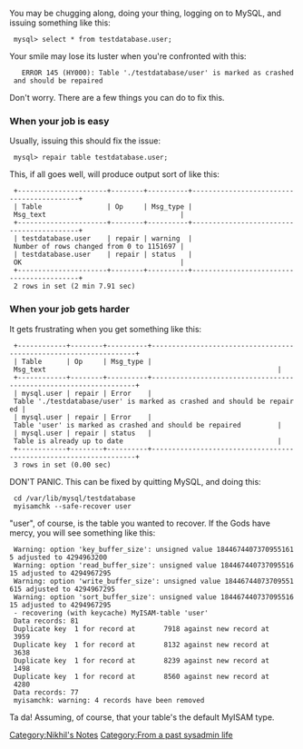 You may be chugging along, doing your thing, logging on to MySQL, and
issuing something like this:

` mysql> select * from testdatabase.user;`

Your smile may lose its luster when you're confronted with this:

`   ERROR 145 (HY000): Table './testdatabase/user' is marked as crashed and should be repaired`

Don't worry. There are a few things you can do to fix this.

### When your job is easy

Usually, issuing this should fix the issue:

` mysql> repair table testdatabase.user;`

This, if all goes well, will produce output sort of like this:

` +----------------------+--------+----------+------------------------------------------+`  
` | Table                | Op     | Msg_type | Msg_text                                 |`  
` +----------------------+--------+----------+------------------------------------------+`  
` | testdatabase.user    | repair | warning  | Number of rows changed from 0 to 1151697 |`  
` | testdatabase.user    | repair | status   | OK                                       |`  
` +----------------------+--------+----------+------------------------------------------+`  
` 2 rows in set (2 min 7.91 sec)`

### When your job gets harder

It gets frustrating when you get something like this:

` +------------+--------+----------+------------------------------------------------------------------+`  
` | Table      | Op     | Msg_type | Msg_text                                                         |`  
` +------------+--------+----------+------------------------------------------------------------------+`  
` | mysql.user | repair | Error    | Table './testdatabase/user' is marked as crashed and should be repaired | `  
` | mysql.user | repair | Error    | Table 'user' is marked as crashed and should be repaired         | `  
` | mysql.user | repair | status   | Table is already up to date                                      | `  
` +------------+--------+----------+------------------------------------------------------------------+`  
` 3 rows in set (0.00 sec)`

DON'T PANIC. This can be fixed by quitting MySQL, and doing this:

` cd /var/lib/mysql/testdatabase`  
` myisamchk --safe-recover user`

"user", of course, is the table you wanted to recover. If the Gods have
mercy, you will see something like this:

` Warning: option 'key_buffer_size': unsigned value 18446744073709551615 adjusted to 4294963200`  
` Warning: option 'read_buffer_size': unsigned value 18446744073709551615 adjusted to 4294967295`  
` Warning: option 'write_buffer_size': unsigned value 18446744073709551615 adjusted to 4294967295`  
` Warning: option 'sort_buffer_size': unsigned value 18446744073709551615 adjusted to 4294967295`  
` - recovering (with keycache) MyISAM-table 'user'`  
` Data records: 81`  
` Duplicate key  1 for record at       7918 against new record at       3959`  
` Duplicate key  1 for record at       8132 against new record at       3638`  
` Duplicate key  1 for record at       8239 against new record at       1498`  
` Duplicate key  1 for record at       8560 against new record at       4280`  
` Data records: 77`  
` myisamchk: warning: 4 records have been removed`

Ta da! Assuming, of course, that your table's the default MyISAM type.

[Category:Nikhil's Notes](Category:Nikhil's_Notes "wikilink")
[Category:From a past sysadmin
life](Category:From_a_past_sysadmin_life "wikilink")

